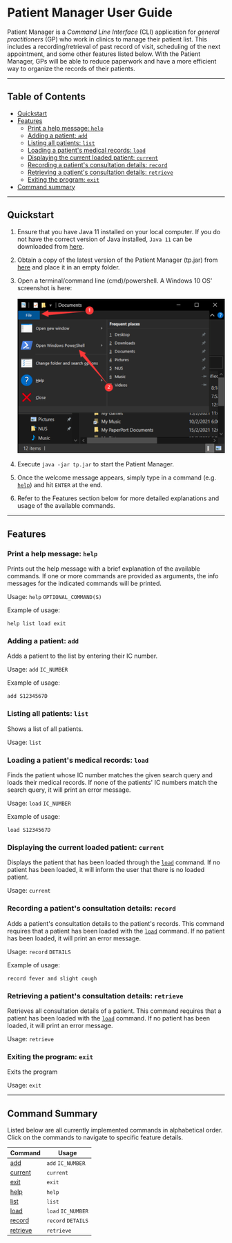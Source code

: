 # Patient Manager User Guide

Patient Manager is a _Command Line Interface_ (CLI) application for _general practitioners_ (GP) 
who work in clinics to manage their patient list. This includes a recording/retrieval of 
past record of visit, scheduling of the next appointment, and some other features listed below. 
With the Patient Manager, GPs will be able to reduce paperwork and have a more efficient way 
to organize the records of their patients.

---

## Table of Contents

* [Quickstart](#quickstart)
* [Features](#features)
    * [Print a help message: `help`](#print-a-help-message-help)
    * [Adding a patient: `add`](#adding-a-patient-add)
    * [Listing all patients: `list`](#listing-all-patients-list)
    * [Loading a patient's medical records: `load`](#loading-a-patients-medical-records-load)
    * [Displaying the current loaded patient: `current`](#displaying-the-current-loaded-patient-current)
    * [Recording a patient's consultation details: `record`](#recording-a-patients-consultation-details-record)
    * [Retrieving a patient's consultation details: `retrieve`](#retrieving-a-patients-consultation-details-retrieve)
    * [Exiting the program: `exit`](#exiting-the-program-exit)
* [Command summary](#command-summary)

---

## Quickstart

1. Ensure that you have Java 11 installed on your local computer. If you do not have the correct version
   of Java installed, `Java 11` can be downloaded from 
   [here](https://docs.aws.amazon.com/corretto/latest/corretto-11-ug/downloads-list.html).
   
1. Obtain a copy of the latest version of the Patient Manager (tp.jar) from 
   [here](https://github.com/AY2021S2-CS2113T-W09-4/tp/releases) and place it in an empty folder.
   
1. Open a terminal/command line (cmd)/powershell. A Windows 10 OS' screenshot is here:\
   \
   ![PowerShell](./images/WindowsPowerShell.png)
   
1. Execute `java -jar tp.jar` to start the Patient Manager.

1. Once the welcome message appears, simply type in a command (e.g. [`help`](#print-a-help-message-help)) and hit `ENTER` at the end.

1. Refer to the Features section below for more detailed explanations and usage of the available commands.

---

## Features

### Print a help message: `help`

Prints out the help message with a brief explanation of the available commands. If one or more
commands are provided as arguments, the info messages for the indicated commands will be printed.

Usage: `help` `OPTIONAL_COMMAND(S)`

Example of usage:

```
help list load exit
```

### Adding a patient: `add`

Adds a patient to the list by entering their IC number.

Usage: `add` `IC_NUMBER`

Example of usage:

```
add S1234567D
```

### Listing all patients: `list`

Shows a list of all patients.

Usage: `list`

### Loading a patient's medical records: `load`

Finds the patient whose IC number matches the given search query and loads their medical records.
If none of the patients' IC numbers match the search query, it will print an error message.

Usage: `load` `IC_NUMBER`

Example of usage:

```
load S1234567D
```

### Displaying the current loaded patient: `current`

Displays the patient that has been loaded through the [`load`](#loading-a-patients-medical-records-load) command.
If no patient has been loaded, it will inform the user that there is no loaded patient.

Usage: `current`

### Recording a patient's consultation details: `record`

Adds a patient's consultation details to the patient's records.
This command requires that a patient has been loaded with the 
[`load`](#loading-a-patients-medical-records-load) command. 
If no patient has been loaded, it will print an error message.

Usage: `record` `DETAILS`

Example of usage:

```
record fever and slight cough
```

### Retrieving a patient's consultation details: `retrieve`

Retrieves all consultation details of a patient.
This command requires that a patient has been loaded with the
[`load`](#loading-a-patients-medical-records-load) command.
If no patient has been loaded, it will print an error message.

Usage: `retrieve`

### Exiting the program: `exit`

Exits the program

Usage: `exit`

---

## Command Summary

Listed below are all currently implemented commands in alphabetical order.\
Click on the commands to navigate to specific feature details.

| Command                                                          | Usage              |
|------------------------------------------------------------------|--------------------|
| [add](#adding-a-patient-add)                                     | `add` `IC_NUMBER`  |
| [current](#displaying-the-current-loaded-patient-current)        | `current`          |
| [exit](#exiting-the-program-exit)                                | `exit`             |
| [help](#print-a-help-message-help)                               | `help`             |
| [list](#listing-all-patients-list)                               | `list`             |
| [load](#loading-a-patients-medical-records-load)                 | `load` `IC_NUMBER` |
| [record](#recording-a-patients-consultation-details-record)      | `record` `DETAILS` |
| [retrieve](#retrieving-a-patients-consultation-details-retrieve) | `retrieve`         |



